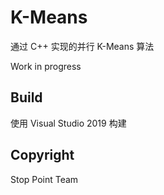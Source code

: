 # K-Means

通过 C++ 实现的并行 K-Means 算法

Work in progress

## Build

使用 Visual Studio 2019 构建

## Copyright

Stop Point Team
